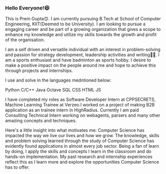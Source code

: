 ### Hello Everyone!😄

<!--
**premgupta07/premgupta07** is a ✨ _special_ ✨ repository because its `README.md` (this file) appears on your GitHub profile.

Here are some ideas to get you started:

- 🔭 I’m currently working on ...
- 🌱 I’m currently learning ...
- 👯 I’m looking to collaborate on ...
- 🤔 I’m looking for help with ...
- 💬 Ask me about ...
- 📫 How to reach me: ...
- 😄 Pronouns: ...
- ⚡ Fun fact: ...
-->

This is Prem Gupta😊. I am currently pursuing B.Tech at School of Computer Engineering, KIIT(Deemed to be University). I am looking to pursue a engaging career and be part of a growing organization that gives a scope to enhance my knowledge and utilize my skills towards the growth and profit of the organisation.

I am a self driven and versatile individual with an interest in problem-solving and passion for strategy development, leadership activities and writing✍🏼. I am a sports enthusiast and have badminton as sports hobby. I desire to make a positive impact on the people around me and hope to achieve this through projects and internships.

I use and solve in the languages medntioned below:

Python	C/C++	Java	Octave	SQL		CSS		HTML  JS

I have completed my roles as Software Developer Intern at CPPSECRETS, Machine Learning Trainee at Verzeo.I worked on a project of making B2B application as an trainee intern in HighRadius. Currently I am paid Consulting Technical Intern working on webagents, parsers and many other amazing concepts and techniques.

Here's a little insight into what motivates me:
Computer Science has impacted the way we live our lives and how we grow. The knowledge, skills and problem solving learned through the study of Computer Science has evidently found applications in almost every job sector. Being a fan of learn by doing, I apply the skills and concepts I learn in the classroom and do hands-on implementation. My past research and internship experiences reflect this as I learn more and explore the opportunities Computer Science has to offer.
